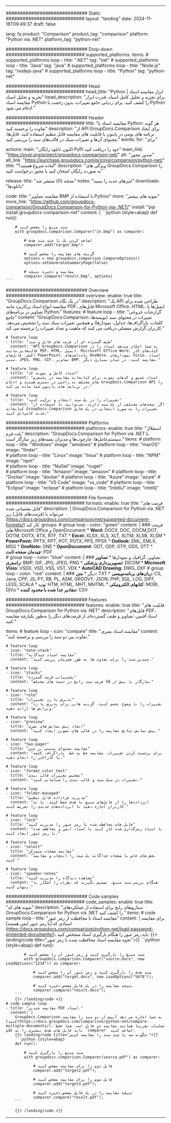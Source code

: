 
---
############################# Static ############################
layout: "landing"
date: 2024-11-18T09:49:37
draft: false

lang: fa
product: "Comparison"
product_tag: "comparison"
platform: "Python via .NET"
platform_tag: "python-net"

############################# Drop-down ############################
supported_platforms:
  items:
    # supported_platforms loop
    - title: ".NET"
      tag: "net"
    # supported_platforms loop
    - title: "Java"
      tag: "java"
    # supported_platforms loop
    - title: "Node.js"
      tag: "nodejs-java"
    # supported_platforms loop
    - title: "Python"
      tag: "python-net"

############################# Head ############################
head_title: "Python ابزار مقایسه اسناد | تجزیه و تحلیل اسناد"
head_description: "برای تجزیه و تحلیل کامل اسناد، قدرت ابزار مقایسه اسناد Python را کشف کنید. برای ردیابی جامع تغییرات، بدون زحمت با Python ادغام می شود."

############################# Header ############################
title: "مقایسه اسناد با Python: هر گونه تفاوت را برجسته کنید"
description: "از API GroupDocs.Comparison برای ایجاد برنامه های بومی در پایتون با قابلیت های مقایسه قابل تنظیم استفاده کنید. فایل‌ها، محتوای آن‌ها و تغییرات سبک در قالب‌های سند را بررسی کنید."
words:
  for: "برای"

actions:
  main: "اکنون دانلود رایگان PyPi خود را دریافت کنید"
  main_link: "https://pypi.org/project/groupdocs-comparison-net/"
  alt: "صدور مجوز"
  alt_link: "https://purchase.groupdocs.com/pricing/comparison/python-net/"
  title: "آماده شروع هستید؟"
  description: "ویژگی های GroupDocs.Comparison را به صورت رایگان امتحان کنید یا مجوز درخواست کنید"

release:
  title: "نسخه {0} منتشر شد"
  notes: "چیزهای جدید را ببینید"
  downloads: "دانلودها"

code:
  title: "مقایسه تصاویر BMP با استفاده از Python"
  more: "نمونه های بیشتر"
  more_link: "https://github.com/groupdocs-comparison/GroupDocs.Comparison-for-Python-via-.NET/"
  install: "pip install groupdocs-comparison-net"
  content: |
    ```python {style=abap}
    def run():

        # سند منبع را مشخص کنید
        with groupdocs.comparison.Comparer("in.bmp") as comparer:

            # اضافه کردن یک یا چند سند هدف
            comparer.add("target.bmp")

            # گزینه های مقایسه را مشخص کنید
            options = new groupdocs.comparison.CompareOptions()
            options.setGenerateSummaryPage(false)

            # مقایسه و ذخیره نتیجه
            comparer.compare("result.bmp", options)
    ```

############################# Overview ############################
overview:
  enable: true
  title: "GroupDocs.Comparison در یک نگاه"
  description: "یک API طراحی شده برای مقایسه انواع اسناد پرکاربرد مانند PDF، فایل‌های Microsoft Office، HTML، ایمیل‌ها یا تصاویر در برنامه‌های Python."
  features:
    # feature loop
    - title: "گزارشات خروجی جامع"
      content: "GroupDocs.Comparison تغییرات در محتوای سند (نویسه‌ها، کلمات، پاراگراف‌ها، جداول، نمودارها) و همچنین تغییرات سبک سند را تشخیص می‌دهد. کاربران گزارش مفصلی دریافت می کنند که ماهیت و تعداد تغییرات را برجسته می کند."

    # feature loop
    - title: "طیف گسترده ای از فرمت های فایل و سند"
      content: "API GroupDocs.Comparison به شما امکان می‌دهد اسناد را در قالب‌هایی مانند PDF، HTML، ایمیل، Microsoft Office Word، کتاب‌های کار اکسل، فایل‌های PowerPoint، یادداشت‌های OneNote، نمودارهای Visio، اسناد متنی، JPEG، PNG، GIF، تصاویر BMP، مقایسه کنید. در میان بسیاری دیگر."

    # feature loop
    - title: "اسناد کامل و نمونه کد"
      content: "اسناد عمیق و کدهای نمونه برای کتابخانه مقایسه در پلتفرم های مختلف به راحتی در دسترس هستند و ادغام GroupDocs.Comparison API را در برنامه های پایتون شما ساده می کند."

    # feature loop
    - title: "تغییرات را در یک سند انتخاب و ترکیب کنید"
      content: "اگر نسخه‌های مختلفی از یک سند دارید، می‌توانید با استفاده از کتابخانه GroupDocs.Comparison تغییرات را به صورت انتخابی در یک فایل جدید کامپایل کنید."

############################# Platforms ############################
platforms:
  enable: true
  title: "استقلال پلت فرم"
  description: "GroupDocs.Comparison for Python via .NET با سیستم‌عامل‌ها، چارچوب‌ها و مدیران بسته‌های زیر سازگار است."
  items:
    # platform loop
    - title: "Windows"
      image: "windows"
    # platform loop
    - title: "macOS"
      image: "finder"      
    # platform loop
    - title: "Linux"
      image: "linux"
    # platform loop
    - title: "NPM"
      image: "npm"  
    # platform loop
    - title: "NuGet"
      image: "nuget"      
    # platform loop
    - title: "Amazon"
      image: "amazon"
    # platform loop
    - title: "Docker"
      image: "docker"
    # platform loop
    - title: "Azure"
      image: "azure"
    # platform loop
    - title: "VS Code"
      image: "vs_code"
    # platform loop
    - title: "Eclipse"
      image: "eclipse"
    # platform loop
    - title: "IntelliJ"
      image: "intellij"

############################# File formats ############################
formats:
  enable: true
  title: "فرمت های فایل پشتیبانی شده"
  description: |
    GroupDocs.Comparison for Python via .NET می‌تواند با [فرمت‌های فایل] زیر (https://docs.groupdocs.com/comparison/net/supported-document-formats/) کار کند.
  groups:
    # group loop
    - color: "green"
      content: |
        ### فرمت های Microsoft Office و OpenDocument
        * **Word:** DOCX, DOC, DOCM,DOT, DOTM, DOTX, RTX, RTF, TXT
        * **Excel:** XLSX, XLS, XLT, XLTM, XLSB, XLSM
        * **PowerPoint:** PPTX, PPT, POT, POTX, PPS, PPSX
        * **Outlook:** EML, EMLX, MSG
        * **OneNote:** ONE
        * **OpenDocument:** ODT, ODP, OTP, ODS, OTT
        * **چیدمان صفحه ثابت:** PDF        
    # group loop
    - color: "blue"
      content: |
        ### تصاویر، گرافیک و نمودارها
        * **تصاویر راستری:** BMP, GIF, JPG, JPEG, PNG
        * **تصویربرداری پزشکی:** DICOM
        * **Microsoft Visio:** VSDX, VSD, VSS, VST, VDX
        * **AutoCAD Drawing:** DWG, DXF
      # group loop
    - color: "red"
      content: |
        ### دیگر
        * **متن:** TXT
        * **زبان‌های برنامه‌نویسی:** CS, Java, CPP, JS, PY, RB, PL, ASM, GROOVY, JSON, PHP, SQL, LOG, DIFF, LESS, SCALA
        * **وب:** HTM, HTML, MHT, MHTML
        * **کتابهای الکترونیکی:** MOBI, DjVu
        * **مقادیر جدا شده با محدود کننده:** CSV

############################# Features ############################
features:
  enable: true
  title: "قابلیت های GroupDocs.Comparison for Python via .NET"
  description: "فایل‌های PDF، اسناد آفیس، تصاویر و طیف گسترده‌ای از فرمت‌های دیگر را به‌طور یکپارچه مقایسه کنید."

  items:
    # feature loop
    - icon: "compare"
      title: "مقایسه اسناد بصری"
      content: "تفاوت بین دو سند را بررسی و برجسته کنید."

    # feature loop
    - icon: "note-stack"
      title: "مقایسه اسناد چندگانه"
      content: "چندین سند را برای تفاوت ها به طور همزمان بررسی کنید."

    # feature loop
    - icon: "stacks"
      title: "پشتیبانی فرمت گسترده"
      content: "سازگار با بیش از 50 فرمت سند رایج در دسته های مختلف."

    # feature loop
    - icon: "rule"
      title: "پذیرش یا رد تغییرات"
      content: "تغییرات را با وضوح تجسم کنید، گزینه هایی برای پذیرش یا رد ویرایش ها ارائه دهید."

    # feature loop
    - icon: "preview"
      title: "ایجاد پیش نمایش های بصری"
      content: "پیش نمایش نتایج مقایسه را در قالب های تصویر ایجاد کنید."

    # feature loop
    - icon: "two-pager"
      title: "مقایسه محتوای مبتنی بر متن"
      content: "برای برجسته کردن تغییرات، مقایسه خط به خط، پاراگراف، کلمه یا کاراکتر را انجام دهید."

    # feature loop
    - icon: "format_color_text"
      title: "تشخیص تغییرات قالب بندی"
      content: "تغییرات در سبک سند و قالب بندی را شناسایی کنید."

    # feature loop
    - icon: "folder-managed"
      title: "مدیریت فراداده قابل تنظیم"
      content: "ابرداده‌ها را از فایل‌های منبع یا هدف حفظ کنید، یا به کاربران اجازه دهید تا ابرداده‌های جدیدی را تعریف کنند."

    # feature loop
    - icon: "lock"
      title: "فایل های محافظت شده با رمز عبور را مدیریت کنید"
      content: "با اسناد رمزگذاری شده کار کنید یا اسناد ایمن و محافظت شده با رمز عبور ایجاد کنید."

    # feature loop
    - icon: "select"
      title: "مقایسه صفحات متمرکز"
      content: "بخش های خاص یا صفحات جداگانه یک سند را انتخاب و مقایسه کنید."

    # feature loop
    - icon: "speaker-notes"
      title: "مشاهده دیدگاه را مدیریت کنید"
      content: "هنگام بررسی سند منبع، تصمیم بگیرید که نظرات را آشکار یا پنهان کنید."

############################# Code samples ############################
code_samples:
  enable: true
  title: "نمونه های کد"
  description: "سناریوهای رایج برای استفاده از عملکردهای GroupDocs.Comparison for Python via .NET را کشف کنید."
  items:
    # code sample loop
    - title: "مقایسه اسناد با محافظت از رمز عبور"
      content: |
        برای مقایسه اسنادی که [با رمز عبور ایمن هستند] (https://docs.groupdocs.com/comparison/python-net/load-password-protected-documents/)، باید رمز عبور را هنگام بارگیری اسناد مشخص کنید:
        {{< landing/code title="نحوه مقایسه اسناد محافظت شده با رمز عبور">}}
        ```python {style=abap}
        def run():

            # سند منبع را بارگیری کنید و رمز عبور آن را مشخص کنید
            with groupdocs.comparison.Comparer("source.docx", new LoadOptions("1234")) as comparer:

                # سند هدف را بارگیری کنید و رمز عبور آن را مشخص کنید
                comparer.add("target.docx", new LoadOptions("5678"));

                # نتیجه مقایسه را در یک فایل مشخص ذخیره کنید
                comparer.compare("result.docx");
        ```
        {{< /landing/code >}}
    # code sample loop
    - title: "مقایسه چندین PDF اسناد."
      content: |
        GroupDocs.Comparison به شما اجازه می دهد [بیش از دو سند را مقایسه کنید](https://docs.groupdocs.com/comparison/python-net/compare-multiple-documents/). عملیات تقریبا همانند مقایسه دو فایل است. شما فقط باید فایل های هدف بیشتری را به کلاس `comparer` اضافه کنید.
        {{< landing/code title="چگونه سه یا چند سند را مقایسه کنیم.">}}
        ```python {style=abap}
        def run():

            # سند منبع را بارگیری کنید
            with groupdocs.comparison.Comparer(source.pdf") as comparer:

                # فایل دوم را برای مقایسه مشخص کنید
                comparer.add("target2.pdf");

                # فایل سوم را برای مقایسه مشخص کنید
                comparer.add("target3.pdf");

                # نتیجه مقایسه را در یک فایل مشخص ذخیره کنید
                comparer.compare("result.pdf");
        ```

        {{< /landing/code >}}

---